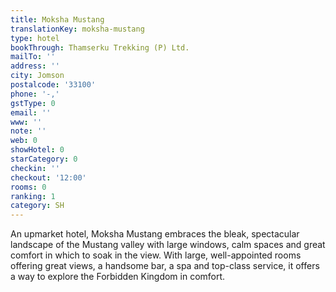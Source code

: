 ```yaml
---
title: Moksha Mustang
translationKey: moksha-mustang
type: hotel
bookThrough: Thamserku Trekking (P) Ltd.
mailTo: ''
address: ''
city: Jomson
postalcode: '33100'
phone: '-,'
gstType: 0
email: ''
www: ''
note: ''
web: 0
showHotel: 0
starCategory: 0
checkin: ''
checkout: '12:00'
rooms: 0
ranking: 1
category: SH
---
```


An upmarket hotel, Moksha Mustang embraces the bleak, spectacular landscape of the Mustang valley with large windows, calm spaces and great comfort in which to soak in the view. With large, well-appointed rooms offering great views, a handsome bar, a spa and top-class service, it offers a way to explore the Forbidden Kingdom in comfort.